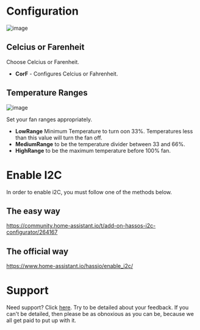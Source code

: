# Configuration

![image](https://raw.githubusercontent.com/brandondb1/Addons/tree/main/VirageHubCooling/gitResources/Configuration.png)

## Celcius or Farenheit

Choose Celcius or Farenheit.

- **CorF** - Configures Celcius or Fahrenheit.

## Temperature Ranges

![image](https://raw.githubusercontent.com/brandondb1/Addons/tree/main/VirageHubCooling/gitResources/FanRangeExplaination.png)

Set your fan ranges appropriately.

- **LowRange** Minimum Temperature to turn oon 33%. Temperatures less than this value will turn the fan off.
- **MediumRange** to be the temperature divider between 33 and 66%.
- **HighRange** to be the maximum temperature before 100% fan.

# Enable I2C

In order to enable i2C, you must follow one of the methods below.

## The easy way

https://community.home-assistant.io/t/add-on-hassos-i2c-configurator/264167

## The official way

https://www.home-assistant.io/hassio/enable_i2c/

# Support

Need support? Click [here](https://community.home-assistant.io/t/argon-one-active-cooling-addon/262598/8). Try to be detailed about your feedback. If you can't be detailed, then please be as obnoxious as you can be, because we all get paid to put up with it.
